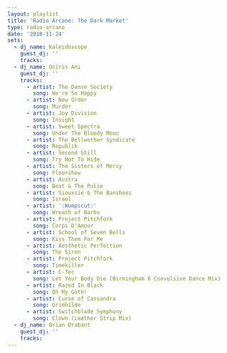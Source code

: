 ```yaml
---
layout: playlist
title: 'Radio Arcane: The Dark Market'
type: radio-arcane
date: '2018-11-24'
sets:
  - dj_name: Kaleidoscope
    guest_dj: ''
    tracks:
  - dj_name: Osiris Ani
    guest_dj: ''
    tracks:
      - artist: The Danse Society
        song: We're So Happy
      - artist: New Order
        song: Murder
      - artist: Joy Division
        song: Insight
      - artist: Sweet Spectra
        song: Under The Bloody Moon
      - artist: The Bellwether Syndicate
        song: Republik
      - artist: Second Still
        song: Try Not To Hide
      - artist: The Sisters of Mercy
        song: Floorshow
      - artist: Austra
        song: Beat & The Pulse
      - artist: Siouxsie & The Banshees
        song: Israel
      - artist: ':Wumpscut:'
        song: Wreath of Barbs
      - artist: Project Pitchfork
        song: Corps D'Amour
      - artist: School of Seven Bells
        song: Kiss Them For Me
      - artist: Aesthetic Perfection
        song: The Siren
      - artist: Project Pitchfork
        song: Timekiller
      - artist: C-Tec
        song: Let Your Body Die (Birmingham 6 Convulsive Dance Mix)
      - artist: Razed In Black
        song: Oh My Goth!
      - artist: Curse of Cassandra
        song: Grimhilde
      - artist: Switchblade Symphony
        song: Clown (Leæther Strip Mix)
  - dj_name: Brian Drabant
    guest_dj: ''
    tracks:
---
```


